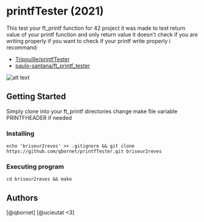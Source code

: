 # printfTester (2021)

This test your ft_printf function for 42 project it was made to test return value of your printf function and only return value it doesn't check if you are writing properly if you want to check if your printf write properly i recommand:

- [Tripouille/printfTester](https://github.com/Tripouille/printfTester)
- [paulo-santana/ft_printf_tester](https://github.com/paulo-santana/ft_printf_tester)


![alt text](https://i.imgur.com/gzEx0AZ.png)

## Getting Started

Simply clone into your ft_printf directories change make file variable PRINTFHEADER if needed

### Installing

```
echo 'briseur2reves' >> .gitignore && git clone https://github.com/qbornet/printfTester.git briseur2reves
```

### Executing program

```
cd briseur2reves && make
```
## Authors

[@qbornet]
[@ucieutat <3]
